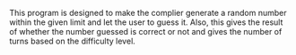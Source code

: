 This program is designed to make the complier generate a random number within the given limit and let the user to guess it. Also, this gives the result of whether the number guessed is correct or not and gives the number of turns based on the difficulty level.
